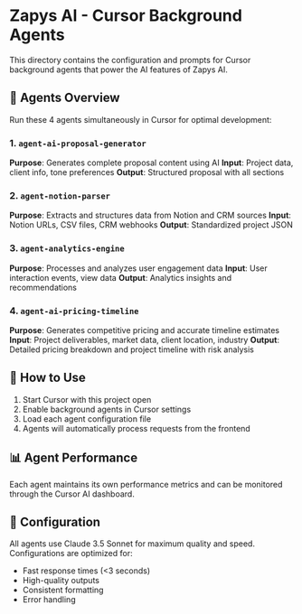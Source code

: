 # Zapys AI - Cursor Background Agents

This directory contains the configuration and prompts for Cursor background agents that power the AI features of Zapys AI.

## 🤖 Agents Overview

Run these 4 agents simultaneously in Cursor for optimal development:

### 1. `agent-ai-proposal-generator`
**Purpose**: Generates complete proposal content using AI
**Input**: Project data, client info, tone preferences
**Output**: Structured proposal with all sections

### 2. `agent-notion-parser` 
**Purpose**: Extracts and structures data from Notion and CRM sources
**Input**: Notion URLs, CSV files, CRM webhooks
**Output**: Standardized project JSON

### 3. `agent-analytics-engine`
**Purpose**: Processes and analyzes user engagement data
**Input**: User interaction events, view data
**Output**: Analytics insights and recommendations

### 4. `agent-ai-pricing-timeline`
**Purpose**: Generates competitive pricing and accurate timeline estimates
**Input**: Project deliverables, market data, client location, industry
**Output**: Detailed pricing breakdown and project timeline with risk analysis

## 🚀 How to Use

1. Start Cursor with this project open
2. Enable background agents in Cursor settings
3. Load each agent configuration file
4. Agents will automatically process requests from the frontend

## 📊 Agent Performance

Each agent maintains its own performance metrics and can be monitored through the Cursor AI dashboard.

## 🔧 Configuration

All agents use Claude 3.5 Sonnet for maximum quality and speed. Configurations are optimized for:
- Fast response times (<3 seconds)
- High-quality outputs
- Consistent formatting
- Error handling